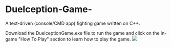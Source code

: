 # Duelception-Game-
A text-driven (console/CMD app) fighting game written on C++.

Download the DuelceptionGame.exe file to run the game and click on the in-game "How To Play" section to learn how to play the game.
![](Duelception-Game-CPP.gif)
